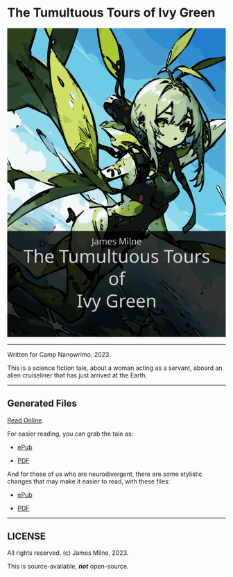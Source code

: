 # The Tumultuous Tours of Ivy Green

![The Tumultuous Tours of Ivy Green](cover.svg)

---

Written for Camp Nanowrimo, 2023.

This is a science fiction tale, about a woman acting as a servant, aboard an alien cruiseliner that has just arrived at the Earth.

---

## Generated Files

[Read Online](https://jamesmilne.substack.com/p/the-tumultuous-tours-of-ivy-green).

For easier reading, you can grab the tale as:

* [ePub](book.epub)

* [PDF](book.pdf)

And for those of us who are neurodivergent, there are some stylistic changes that may make it easier to read, with these files:

* [ePub](nd.epub)

* [PDF](nd.pdf)

---

## LICENSE

All rights reserved. (c) James Milne, 2023.

This is source-available, ***not*** open-source.
